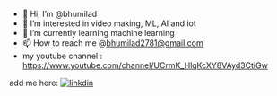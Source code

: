 - 👋 Hi, I’m @bhumilad
- 👀 I’m interested in video making, ML, AI and iot 
- 🌱 I’m currently learning machine learning
- 📫 How to reach me @bhumilad2781@gmail.com
- my youtube channel : https://www.youtube.com/channel/UCrmK_HlqKcXY8VAyd3CtiGw

<!---
bhumilad/bhumilad is a ✨ special ✨ repository because its `README.md` (this file) appears on your GitHub profile.
You can click the Preview link to take a look at your changes.
--->

add me here:
[![linkdin](https://image.flaticon.com/icons/png/512/174/174857.png)](https://www.linkedin.com/in/lad-bhumi-3109391b7/)
